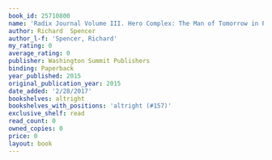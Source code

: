 ```yaml
---
book_id: 25710800
name: 'Radix Journal Volume III. Hero Complex: The Man of Tomorrow in Pulp Culture'
author: Richard  Spencer
author_l-f: 'Spencer, Richard'
my_rating: 0
average_rating: 0
publisher: Washington Summit Publishers
binding: Paperback
year_published: 2015
original_publication_year: 2015
date_added: '2/28/2017'
bookshelves: altright
bookshelves_with_positions: 'altright (#157)'
exclusive_shelf: read
read_count: 0
owned_copies: 0
price: 0
layout: book
---
```

